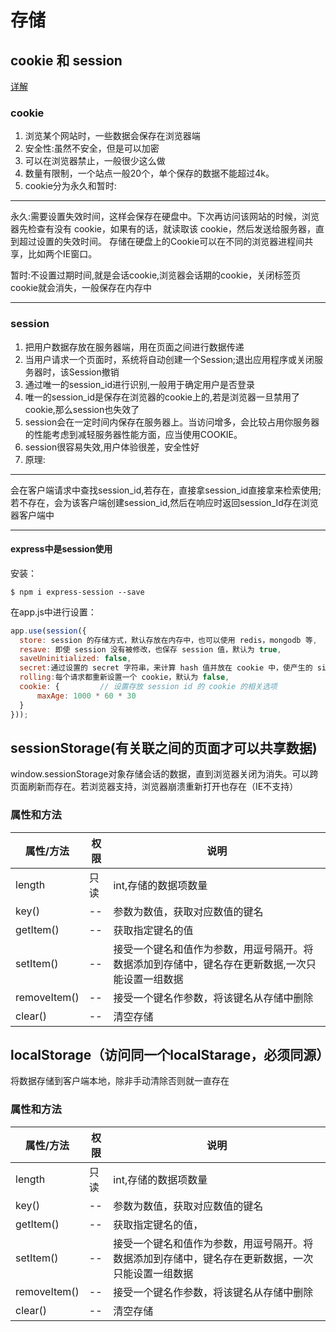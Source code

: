 # 存储

## cookie 和 session

[详解](http://www.cnblogs.com/yunian/articles/5736066.html)

### cookie

1. 浏览某个网站时，一些数据会保存在浏览器端
2. 安全性:虽然不安全，但是可以加密
3. 可以在浏览器禁止，一般很少这么做
4. 数量有限制，一个站点一般20个，单个保存的数据不能超过4k。
5. cookie分为永久和暂时:
***
永久:需要设置失效时间，这样会保存在硬盘中。下次再访问该网站的时候，浏览器先检查有没有 cookie，如果有的话，就读取该 cookie，然后发送给服务器，直到超过设置的失效时间。 存储在硬盘上的Cookie可以在不同的浏览器进程间共享，比如两个IE窗口。

暂时:不设置过期时间,就是会话cookie,浏览器会话期的cookie，关闭标签页cookie就会消失，一般保存在内存中
***
### session

1. 把用户数据存放在服务器端，用在页面之间进行数据传递
2. 当用户请求一个页面时，系统将自动创建一个Session;退出应用程序或关闭服务器时，该Session撤销
3. 通过唯一的session_id进行识别,一般用于确定用户是否登录
4. 唯一的session_id是保存在浏览器的cookie上的,若是浏览器一旦禁用了cookie,那么session也失效了
5. session会在一定时间内保存在服务器上。当访问增多，会比较占用你服务器的性能考虑到减轻服务器性能方面，应当使用COOKIE。
6. session很容易失效,用户体验很差，安全性好
7. 原理:
***
会在客户端请求中查找session_id,若存在，直接拿session_id直接拿来检索使用;若不存在，会为该客户端创建session_id,然后在响应时返回session_Id存在浏览器客户端中
***

#### express中是session使用

安装：

```shell
$ npm i express-session --save
```
在app.js中进行设置：

```js
app.use(session({
  store: session 的存储方式，默认存放在内存中，也可以使用 redis，mongodb 等,
  resave: 即使 session 没有被修改，也保存 session 值，默认为 true,
  saveUninitialized: false,
  secret:通过设置的 secret 字符串，来计算 hash 值并放在 cookie 中，使产生的 signedCookie 防篡改,
  rolling:每个请求都重新设置一个 cookie，默认为 false,
  cookie: {         // 设置存放 session id 的 cookie 的相关选项
      maxAge: 1000 * 60 * 30
  }
}));
```

## sessionStorage(有关联之间的页面才可以共享数据)

window.sessionStorage对象存储会话的数据，直到浏览器关闭为消失。可以跨页面刷新而存在。若浏览器支持，浏览器崩溃重新打开也存在（IE不支持）

### 属性和方法

属性/方法 | 权限 | 说明
---------|------| ----
length | 只读 | int,存储的数据项数量
key() | -- | 参数为数值，获取对应数值的键名
getItem() | -- | 获取指定键名的值
setItem() | -- | 接受一个键名和值作为参数，用逗号隔开。将数据添加到存储中，键名存在更新数据,一次只能设置一组数据
removeItem() | -- | 接受一个键名作参数，将该键名从存储中删除
clear() | -- | 清空存储


##  localStorage（访问同一个localStarage，必须同源）

将数据存储到客户端本地，除非手动清除否则就一直存在

### 属性和方法


属性/方法 | 权限 | 说明
---------|------| ----
length | 只读 | int,存储的数据项数量
key() | -- | 参数为数值，获取对应数值的键名
getItem() | -- | 获取指定键名的值，
setItem() | -- | 接受一个键名和值作为参数，用逗号隔开。将数据添加到存储中，键名存在更新数据，一次只能设置一组数据
removeItem() | -- | 接受一个键名作参数，将该键名从存储中删除
clear() | -- | 清空存储
